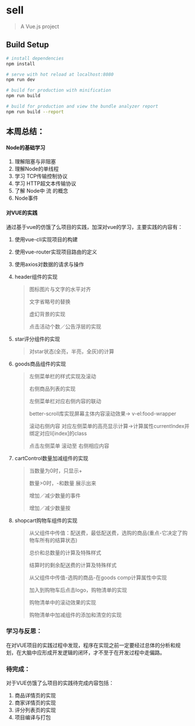 # sell

> A Vue.js project

## Build Setup

``` bash
# install dependencies
npm install

# serve with hot reload at localhost:8080
npm run dev

# build for production with minification
npm run build

# build for production and view the bundle analyzer report
npm run build --report
```

## 本周总结：
#### Node的基础学习
1. 理解阻塞与非阻塞
2. 理解Node的单线程
3. 学习 TCP传输控制协议
4. 学习 HTTP超文本传输协议
5. 了解 Node中 流 的概念
6. Node事件

#### 对VUE的实践
通过基于vue的仿饿了么项目的实践，加深对vue的学习，主要实践的内容有：
1. 使用vue-cli实现项目的构建
2. 使用vue-router实现项目路由的定义
3. 使用axios对数据的请求与操作
4. header组件的实现
	>	图标图片与文字的水平对齐
	>
	>	文字省略号的替换
	>
	>	虚幻背景的实现
	>
	>	点击活动个数／公告浮层的实现
	>

5. star评分组件的实现
	> 对star状态(全亮，半亮，全灰)的计算

6. goods商品组件的实现
	>  左侧菜单栏的样式实现及滚动
	>
	>  右侧商品列表的实现
	>
	>  左侧菜单栏对应右侧内容的联动
	>
	>  better-scroll库实现屏幕主体内容滚动效果-> v-el:food-wrapper
	>
	>  滚动右侧内容 对应左侧菜单的高亮显示计算->计算属性currentIndex并绑定对应li[index]的class
	>
	>  点击左侧菜单 滚动至 右侧相应内容
	>
7. cartControl数量加减组件的实现
	>  当数量为0时，只显示+
	>
	>  数量>0时，-和数量 展示出来
	>
	>  增加／减少数量的事件
	>
	>  增加／减少数量按

8. shopcart购物车组件的实现
	>  从父组件中传值：配送费，最低配送费，选购的商品(重点-它决定了购物车所有的结算状态)
	>
	>  总价和总数量的计算及特殊样式
	>
	>  结算时的剩余配送费的计算及特殊样式
	>
	>  从父组件中传值-选购的商品-在goods comp计算属性中实现
	>
	>  加入到购物车后点击logo，购物清单的实现
	>
	>  购物清单中的滚动效果的实现
	>
	>  购物清单中加减组件的添加和清空的实现
	>

### 学习与反思：
在对VUE项目的实践过程中发现，程序在实现之前一定要经过总体的分析和规划，在大脑中应形成开发逻辑的闭环，才不至于在开发过程中走偏路。

### 待完成：
对于VUE仿饿了么项目的实践待完成内容包括：
1. 商品详情页的实现
2. 商家详情页的实现
3. 评分列表页的实现
4. 项目编译与打包
